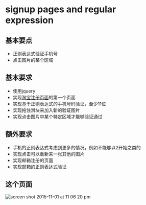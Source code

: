 # signup pages and regular expression

## 基本要点
- 正则表达式验证手机号
- 点击图片的某个区域

## 基本要求
- 使用jquery
- 实现[淘宝注册页面](https://reg.taobao.com/member/reg/fill_mobile.htm)的第一个页面
- 实现基于正则表达式的手机号码验证，至少11位
- 实现拖住滑块来加入新的验证图片
- 实现点击图片中某个特定区域才能够验证通过

## 额外要求
- 手机的正则表达式考虑到更多的情况，例如不能够以2开始之类的
- 实现点击可以重新来一张其他的图片
- 实现邮箱注册的页面
- 实现邮箱的正则表达式验证

## 这个页面
![screen shot 2015-11-01 at 11 06 20 pm](https://cloud.githubusercontent.com/assets/806173/10876190/5746bfc8-80ef-11e5-9cce-944af6d80278.png)
